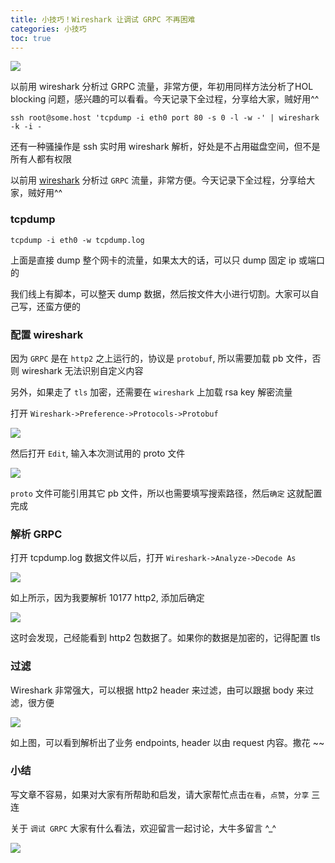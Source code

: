 ```yaml
---
title: 小技巧！Wireshark 让调试 GRPC 不再困难
categories: 小技巧
toc: true
---
```


![](https://gitee.com/dongzerun/images/raw/master/img/ent-grpc.jpg)

以前用 wireshark 分析过 GRPC 流量，非常方便，年初用同样方法分析了HOL blocking 问题，感兴趣的可以看看。今天记录下全过程，分享给大家，贼好用^^

```shell
ssh root@some.host 'tcpdump -i eth0 port 80 -s 0 -l -w -' | wireshark -k -i -
```

还有一种骚操作是 ssh 实时用 wireshark 解析，好处是不占用磁盘空间，但不是所有人都有权限

以前用 [wireshark](https://www.wireshark.org/, "wireshark") 分析过 `GRPC` 流量，非常方便。今天记录下全过程，分享给大家，贼好用^^

### tcpdump
```shell
tcpdump -i eth0 -w tcpdump.log
```
上面是直接 dump 整个网卡的流量，如果太大的话，可以只 dump 固定 ip 或端口的

我们线上有脚本，可以整天 dump 数据，然后按文件大小进行切割。大家可以自己写，还蛮方便的

### 配置 wireshark
因为 `GRPC` 是在 `http2` 之上运行的，协议是 `protobuf`, 所以需要加载 pb 文件，否则 wireshark 无法识别自定义内容

另外，如果走了 `tls` 加密，还需要在 `wireshark` 上加载 rsa key 解密流量

打开 `Wireshark->Preference->Protocols->Protobuf`

![](https://gitee.com/dongzerun/images/raw/master/img/protobuf.jpg)

然后打开 `Edit`, 输入本次测试用的 proto 文件

![](https://gitee.com/dongzerun/images/raw/master/img/protobuf-source-path.jpg)

`proto` 文件可能引用其它 pb 文件，所以也需要填写搜索路径，然后`确定` 这就配置完成

### 解析 GRPC
打开 tcpdump.log 数据文件以后，打开 `Wireshark->Analyze->Decode As`

![](https://gitee.com/dongzerun/images/raw/master/img/decode-as.jpg)

如上所示，因为我要解析 10177 http2, 添加后确定

![](https://gitee.com/dongzerun/images/raw/master/img/tcp-http2.jpg)

这时会发现，己经能看到 http2 包数据了。如果你的数据是加密的，记得配置 tls
### 过滤
Wireshark 非常强大，可以根据 http2 header 来过滤，由可以跟据 body 来过滤，很方便

![](https://gitee.com/dongzerun/images/raw/master/img/header-filter.jpg)

如上图，可以看到解析出了业务 endpoints, header 以由 request 内容。撒花 ~~
### 小结
写文章不容易，如果对大家有所帮助和启发，请大家帮忙点击`在看`，`点赞`，`分享` 三连

关于 `调试 GRPC` 大家有什么看法，欢迎留言一起讨论，大牛多留言 ^_^

![](https://gitee.com/dongzerun/images/raw/master/img/dongzerun-weixin-code.png)